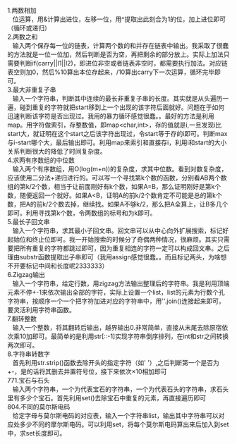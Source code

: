 1.两数相加  
    位运算，用&计算出进位，左移一位，用^提取出此刻合为1的位，加上进位即可（循环或递归）   
2.两数之和  
    输入两个保存每一位的链表，计算两个数的和并存在链表中输出。我采取了很蠢的方法就是一位一位加，然后判断是否为空，再把剩余的部分放上。实际上加法只需要判断if(carry||l1||l2)，即进位非空或者链表非空时，都需要执行加法。对应链表空则加0，然后%10算出本位存起来，/10算出carry下一次运算，循环完毕即可。     
3.最大非重复子串  
    输入一个字符串，判断其中连续的最长非重复子串的长度。其实就是从头遍历一遍，碰到重复的字符就把start移到上一个出现的该字符后面就好。问题在于如何迅速判断该字符是否出现过。我用的暴力循环感觉很蠢。。最好的方法是利用map。用字符做索引，存整数值，即map<char,int>，存的值就是i,一旦发现i比start大，就证明在这个start之后该字符出现过，令start等于存的i即可。判断max与i-start哪个大，最后输出即可。利用map来索引和直接存i，利用i和start的大小关系判断很大的降低了时间复杂度。  
4.求两有序数组的中位数  
    输入两个有序数组，用O(log(m+n))的复杂度，求其中位数。看到对数复杂度，应该使用二分法+递归进行的。可以写一个寻找第k个数的函数，分别看AB两个数组的第k/2个数，相当于让前面刚好有k个数，如果A=B，那么证明刚好是第k个数，随便返回一个就好。如果A<B，证明A的前k/2个数肯定不可能是总的第k个数，把A的前k/2个数去掉，继续找。如果A不够k/2，那么把A全算上，让B多几个即可。利用寻找第k个数，令两数组的标号和为k即可。    
5.最长子回文串    
    输入一个字符串，求其最小子回文串。回文串可以从中心向外扩展搜索，标记好起始位和终止位即可。我一开始搜索的时候分了奇偶两种情况，很麻烦。其实只需要把所有重复的字符都跳过即可，因为重复相连的字符一定可以构成回文串。之后理由substr函数提取出子串即可（我用assign感觉很蠢。。而且标记两头，为啥想不开要标记中间和长度呢2333333）    
6.Zigzag输出  
    输入一个字符串，给定行数，用zigzag方法输出整理后的字符串。我是利用顶端元素不停+-1来依次输出全部的字符，实际上设置一个list，list的元素为行数个孔字符串，按顺序一个一个把字符加进对应的字符串中，用''.join()连接起来即可。要灵活利用字符串函数。  
7.翻转整数   
    输入一个整数，将其翻转后输出，越界输出0.非常简单，直接从末尾去除原宿依次乘10加即可。最简单的是利用str[::-1]实现字符串倒序排列，在int和str之间转换两次即可。   
8.字符串转数字   
    首先利用str.strip()函数去除开头的指定字符（如' '）,之后判断第一个是否为+-，是的话将其删去并置符号位，接下来依次×10相加即可  
771.宝石与石头     
    输入两个字符串，一个为代表宝石的字符串，一个为代表石头的字符串，求石头里有多少个宝石。首先利用set()去除宝石中重复的元素，再直接遍历即可   
804.不同的莫尔斯电码     
    给定字母与莫尔斯电码的对应表，输入一个字符串list，输出其中字符串可以对应处多少不同的摩尔斯电码。可以利用set，将每个莫尔斯电码算出来后加入到set中，求set长度即可。
